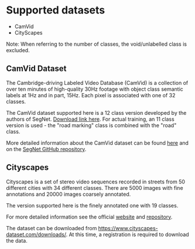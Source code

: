 # Supported datasets

- CamVid
- CityScapes

Note: When referring to the number of classes, the void/unlabelled class is excluded.

## CamVid Dataset

The Cambridge-driving Labeled Video Database (CamVid) is a collection of over ten minutes of high-quality 30Hz footage with object class semantic labels at 1Hz and in part, 15Hz. Each pixel is associated with one of 32 classes.

The CamVid dataset supported here is a 12 class version developed by the authors of SegNet. [Download link here](https://github.com/alexgkendall/SegNet-Tutorial/tree/master/CamVid). For actual training, an 11 class version is used - the "road marking" class is combined with the "road" class.

More detailed information about the CamVid dataset can be found [here](http://mi.eng.cam.ac.uk/research/projects/VideoRec/CamVid/) and on the [SegNet GitHub repository](https://github.com/alexgkendall/SegNet-Tutorial).

## Cityscapes

Cityscapes is a set of stereo video sequences recorded in streets from 50 different cities with 34 different classes. There are 5000 images with fine annotations and 20000 images coarsely annotated.

The version supported here is the finely annotated one with 19 classes.

For more detailed information see the official [website](https://www.cityscapes-dataset.com/) and [repository](https://github.com/mcordts/cityscapesScripts).

The dataset can be downloaded from https://www.cityscapes-dataset.com/downloads/. At this time, a registration is required to download the data.
